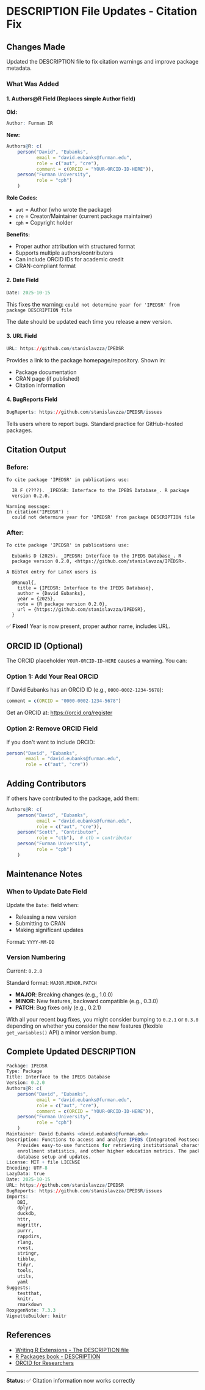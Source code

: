 # DESCRIPTION File Updates - Citation Fix

## Changes Made

Updated the DESCRIPTION file to fix citation warnings and improve package metadata.

### What Was Added

#### 1. Authors@R Field (Replaces simple Author field)

**Old:**
```r
Author: Furman IR
```

**New:**
```r
Authors@R: c(
    person("David", "Eubanks", 
           email = "david.eubanks@furman.edu", 
           role = c("aut", "cre"),
           comment = c(ORCID = "YOUR-ORCID-ID-HERE")),
    person("Furman University", 
           role = "cph")
    )
```

**Role Codes:**
- `aut` = Author (who wrote the package)
- `cre` = Creator/Maintainer (current package maintainer)
- `cph` = Copyright holder

**Benefits:**
- Proper author attribution with structured format
- Supports multiple authors/contributors
- Can include ORCID IDs for academic credit
- CRAN-compliant format

#### 2. Date Field

```r
Date: 2025-10-15
```

This fixes the warning: `could not determine year for 'IPEDSR' from package DESCRIPTION file`

The date should be updated each time you release a new version.

#### 3. URL Field

```r
URL: https://github.com/stanislavzza/IPEDSR
```

Provides a link to the package homepage/repository. Shown in:
- Package documentation
- CRAN page (if published)
- Citation information

#### 4. BugReports Field

```r
BugReports: https://github.com/stanislavzza/IPEDSR/issues
```

Tells users where to report bugs. Standard practice for GitHub-hosted packages.

## Citation Output

### Before:
```
To cite package 'IPEDSR' in publications use:

  IR F (????). _IPEDSR: Interface to the IPEDS Database_. R package
  version 0.2.0.

Warning message:
In citation("IPEDSR") :
  could not determine year for 'IPEDSR' from package DESCRIPTION file
```

### After:
```
To cite package 'IPEDSR' in publications use:

  Eubanks D (2025). _IPEDSR: Interface to the IPEDS Database_. R
  package version 0.2.0, <https://github.com/stanislavzza/IPEDSR>.

A BibTeX entry for LaTeX users is

  @Manual{,
    title = {IPEDSR: Interface to the IPEDS Database},
    author = {David Eubanks},
    year = {2025},
    note = {R package version 0.2.0},
    url = {https://github.com/stanislavzza/IPEDSR},
  }
```

✅ **Fixed!** Year is now present, proper author name, includes URL.

## ORCID ID (Optional)

The ORCID placeholder `YOUR-ORCID-ID-HERE` causes a warning. You can:

### Option 1: Add Your Real ORCID
If David Eubanks has an ORCID ID (e.g., `0000-0002-1234-5678`):
```r
comment = c(ORCID = "0000-0002-1234-5678")
```

Get an ORCID at: https://orcid.org/register

### Option 2: Remove ORCID Field
If you don't want to include ORCID:
```r
person("David", "Eubanks", 
       email = "david.eubanks@furman.edu", 
       role = c("aut", "cre"))
```

## Adding Contributors

If others have contributed to the package, add them:

```r
Authors@R: c(
    person("David", "Eubanks", 
           email = "david.eubanks@furman.edu", 
           role = c("aut", "cre")),
    person("Scott", "Contributor",
           role = "ctb"),  # ctb = contributor
    person("Furman University", 
           role = "cph")
    )
```

## Maintenance Notes

### When to Update Date Field

Update the `Date:` field when:
- Releasing a new version
- Submitting to CRAN
- Making significant updates

Format: `YYYY-MM-DD`

### Version Numbering

Current: `0.2.0`

Standard format: `MAJOR.MINOR.PATCH`
- **MAJOR**: Breaking changes (e.g., 1.0.0)
- **MINOR**: New features, backward compatible (e.g., 0.3.0)
- **PATCH**: Bug fixes only (e.g., 0.2.1)

With all your recent bug fixes, you might consider bumping to `0.2.1` or `0.3.0` depending on whether you consider the new features (flexible `get_variables()` API) a minor version bump.

## Complete Updated DESCRIPTION

```r
Package: IPEDSR
Type: Package
Title: Interface to the IPEDS Database
Version: 0.2.0
Authors@R: c(
    person("David", "Eubanks", 
           email = "david.eubanks@furman.edu", 
           role = c("aut", "cre"),
           comment = c(ORCID = "YOUR-ORCID-ID-HERE")),
    person("Furman University", 
           role = "cph")
    )
Maintainer: David Eubanks <david.eubanks@furman.edu>
Description: Functions to access and analyze IPEDS (Integrated Postsecondary Education Data System) data. 
    Provides easy-to-use functions for retrieving institutional characteristics, financial data, 
    enrollment statistics, and other higher education metrics. The package automatically manages 
    database setup and updates.
License: MIT + file LICENSE
Encoding: UTF-8
LazyData: true
Date: 2025-10-15
URL: https://github.com/stanislavzza/IPEDSR
BugReports: https://github.com/stanislavzza/IPEDSR/issues
Imports: 
    DBI,
    dplyr,
    duckdb,
    httr,
    magrittr,
    purrr,
    rappdirs,
    rlang,
    rvest,
    stringr,
    tibble,
    tidyr,
    tools,
    utils,
    yaml
Suggests:
    testthat,
    knitr,
    rmarkdown
RoxygenNote: 7.3.3
VignetteBuilder: knitr
```

## References

- [Writing R Extensions - The DESCRIPTION file](https://cran.r-project.org/doc/manuals/r-release/R-exts.html#The-DESCRIPTION-file)
- [R Packages book - DESCRIPTION](https://r-pkgs.org/description.html)
- [ORCID for Researchers](https://orcid.org/)

---

**Status:** ✅ Citation information now works correctly
